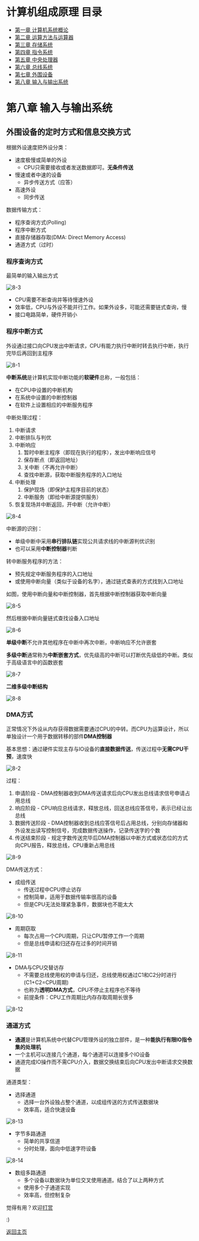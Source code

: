 # 计算机组成原理 目录

- [第一章 计算机系统概论](Chapter1.md)
- [第二章 运算方法与运算器](Chapter2.md)
- [第三章 存储系统](Chapter3.md)
- [第四章 指令系统](Chapter4.md)
- [第五章 中央处理器](Chapter5.md)
- [第六章 总线系统](Chapter6.md)
- [第七章 外围设备](Chapter7.md)
- [第八章 输入与输出系统](Chapter8.md)

# 第八章 输入与输出系统

## 外围设备的定时方式和信息交换方式

根据外设速度把外设分类：
- 速度极慢或简单的外设
	- CPU只需要接收或者发送数据即可。**无条件传送**
- 慢速或者中速的设备
	- 异步传送方式（应答）
- 高速外设
	- 同步传送

数据传输方式：
- 程序查询方式(Polling)
- 程序中断方式
- 直接存储器存取(DMA: Direct Memory Access)
- 通道方式（过时）

### 程序查询方式

最简单的输入输出方式

![8-3](img/8-3.png)

- CPU需要不断查询并等待慢速外设
- 效率低，CPU与外设不能并行工作。如果外设多，可能还需要链式查询，慢
- 接口电路简单，硬件开销小

### 程序中断方式

外设通过接口向CPU发出中断请求，CPU有能力执行中断时转去执行中断，执行完毕后再回到主程序

![8-1](img/8-1.png)

**中断系统**是计算机实现中断功能的**软硬件**总称，一般包括：
- 在CPU中设置的中断机构
- 在系统中设置的中断控制器
- 在软件上设置相应的中断服务程序

中断处理过程：
1. 中断请求
2. 中断排队与判优
3. 中断响应
	1. 暂时中断主程序（即现在执行的程序），发出中断响应信号
	2. 保存断点（即返回地址）
	3. 关中断（不再允许中断）
	4. 查找中断源，获取中断服务程序的入口地址
4. 中断处理
	1. 保护现场（即保护主程序目前的状态）
	2. 中断服务（即给中断源提供服务）
5. 恢复现场并中断返回，开中断（允许中断）

![8-4](img/8-4.png)

中断源的识别：
- 单级中断中采用**串行排队链**实现公共请求线的中断源判优识别
- 也可以采用**中断控制器**判断

转中断服务程序的方法：
- 预先规定中断服务程序的入口地址
- 或使用中断向量（类似于设备的名字），通过链式查表的方式找到入口地址

如图，使用中断向量和中断控制器，首先根据中断控制器获取中断向量

![8-5](img/8-5.png)

然后根据中断向量链式查找设备入口地址

![8-6](img/8-6.png)

**单级中断**不允许其他程序在中断中再次中断，中断响应不允许嵌套

**多级中断**通常称为**中断嵌套方式**，优先级高的中断可以打断优先级低的中断。类似于高级语言中的函数嵌套

![8-7](img/8-7.png)

**二维多级中断结构**

![8-8](img/8-8.png)

### DMA方式

正常情况下外设从内存获得数据需要通过CPU的中转。而CPU为运算设计，所以单独设计一个用于数据转移的部件**DMA控制器**

基本思想：通过硬件实现主存与IO设备的**直接数据传送**，传送过程中**无需CPU干预**，速度快

![8-2](img/8-2.png)

过程：
1. 申请阶段 - DMA控制器收到DMA传送请求后向CPU发出总线请求信号申请占用总线
2. 响应阶段 - CPU响应总线请求，释放总线，回送总线应答信号，表示已经让出总线
3. 数据传送阶段 - DMA控制器收到总线应答信号后占用总线，分别向存储器和外设发出读写控制信号，完成数据传送操作，记录传送字的个数
4. 传送结束阶段 - 规定字数传送完毕后DMA控制器以中断方式或状态位的方式向CPU报告，释放总线，CPU重新占用总线

![8-9](img/8-9.png)

DMA传送方式：
- 成组传送
	- 传送过程中CPU停止访存
	- 控制简单，适用于数据传输率很高的设备
	- 但是CPU无法处理紧急事件，数据块也不能太大

![8-10](img/8-10.png)

- 周期窃取
	- 每次占用一个CPU周期，只让CPU暂停工作一个周期
	- 但是总线申请和归还存在过多的时间开销

![8-11](img/8-11.png)

- DMA与CPU交替访存
	- 不需要总线使用权的申请与归还，总线使用权通过C1和C2分时进行(C1+C2=CPU周期)
	- 也称为**透明DMA方式**，CPU不停止主程序也不等待
	- 前提条件：CPU工作周期比内存存取周期长很多

![8-12](img/8-12.png)

### 通道方式

- **通道**是计算机系统中代替CPU管理外设的独立部件，是一种**能执行有限IO指令集的处理机**
- 一个主机可以连接几个通道，每个通道可以连接多个IO设备
- 通道完成IO操作而不需CPU介入，数据交换结束后向CPU发出中断请求交换数据

通道类型：
- 选择通道
	- 选择一台外设独占整个通道，以成组传送的方式传送数据块
	- 效率高，适合快速设备

![8-13](img/8-13.png)

- 字节多路通道
	- 简单的共享信道
	- 分时处理，面向中低速字符设备

![8-14](img/8-14.png)

- 数组多路通道
	- 多个设备以数据块为单位交叉使用通道。结合了以上两种方式
	- 使用多个子通道实现
	- 效率高，但控制复杂

觉得有用？欢迎[打赏](../../../donate.md)

:)

[返回主页](../../../index.md)